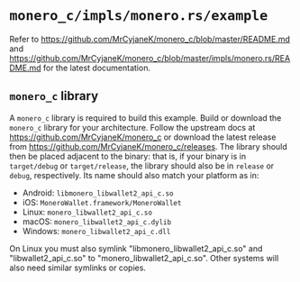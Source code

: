 # `monero_c/impls/monero.rs/example`
Refer to https://github.com/MrCyjaneK/monero_c/blob/master/README.md and 
https://github.com/MrCyjaneK/monero_c/blob/master/impls/monero.rs/README.md for 
the latest documentation.

## `monero_c` library
A `monero_c` library is required to build this example.  Build or download the 
`monero_c` library for your architecture.  Follow the upstream docs at 
https://github.com/MrCyjaneK/monero_c or download the latest release from 
https://github.com/MrCyjaneK/monero_c/releases.  The library should then be 
placed adjacent to the binary: that is, if your binary is in `target/debug` or 
`target/release`, the library should also be in `release` or `debug`, 
respectively.  Its name should also match your platform as in:
- Android: `libmonero_libwallet2_api_c.so`
- iOS: `MoneroWallet.framework/MoneroWallet`
- Linux: `monero_libwallet2_api_c.so`
- macOS: `monero_libwallet2_api_c.dylib`
- Windows: `monero_libwallet2_api_c.dll`

On Linux you must also symlink "libmonero_libwallet2_api_c.so" and 
"libwallet2_api_c.so" to "monero_libwallet2_api_c.so".  Other systems will also 
need similar symlinks or copies.
